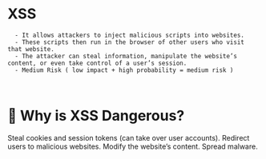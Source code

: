 # XSS

```
  - It allows attackers to inject malicious scripts into websites.
  - These scripts then run in the browser of other users who visit that website.
  - The attacker can steal information, manipulate the website’s content, or even take control of a user’s session.
  - Medium Risk ( low impact + high probability = medium risk )



```

# 🎯 Why is XSS Dangerous?
Steal cookies and session tokens (can take over user accounts).
Redirect users to malicious websites.
Modify the website’s content.
Spread malware.